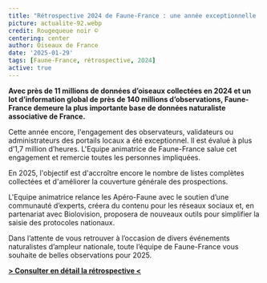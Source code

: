 ```yaml
---
title: "Rétrospective 2024 de Faune-France : une année exceptionnelle !"
picture: actualite-92.webp
credit: Rougequeue noir © 
centering: center
author: Oiseaux de France
date: '2025-01-29'
tags: [Faune-France, rétrospective, 2024]
active: true
---
```


**Avec près de 11 millions de données d’oiseaux collectées en 2024 et un lot d’information global de près de 140 millions d’observations, Faune-France demeure la plus importante base de données naturaliste associative de France.**

Cette année encore, l'engagement des observateurs, validateurs ou administrateurs des portails locaux a été exceptionnel. Il est évalué à plus d’1,7 million d’heures. L'Equipe animatrice de Faune-France salue cet engagement et remercie toutes les personnes impliquées. 

En 2025, l'objectif est d'accroître encore le nombre de listes complètes collectées et d'améliorer la couverture générale des prospections.

L'Equipe animatrice relance les Apéro-Faune avec le soutien d’une communauté d’experts, créera du contenu pour les réseaux sociaux et, en partenariat avec Biolovision,  proposera de nouveaux outils pour simplifier la saisie des protocoles nationaux.

Dans l’attente de vous retrouver à l’occasion de divers événements naturalistes d’ampleur nationale, toute l’équipe de Faune-France vous souhaite de belles observations pour 2025.

[**> Consulter en détail la rétrospective <**]()

